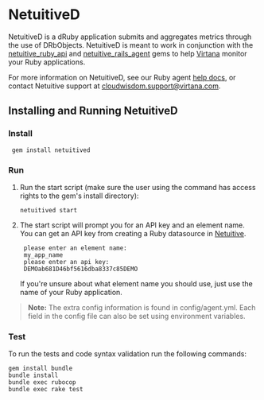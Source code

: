 NetuitiveD
===========

NetuitiveD is a dRuby application submits and aggregates metrics through the use of DRbObjects. NetuitiveD is meant to work in conjunction with the [netuitive_ruby_api](https://rubygems.org/gems/netuitive_ruby_api) and [netuitive_rails_agent](https://rubygems.org/gems/netuitive_rails_agent) gems to help [Virtana](https://www.virtana.com/products/cloudwisdom/) monitor your Ruby applications.

For more information on NetuitiveD, see our Ruby agent [help docs](https://docs.virtana.com/en/ruby-agent.html), or contact Netuitive support at [cloudwisdom.support@virtana.com](mailto:cloudwisdom.support@virtana.com).

Installing and Running NetuitiveD
---------------------------------

### Install

     gem install netuitived

### Run

1. Run the start script (make sure the user using the command has access rights to the
gem's install directory):

	   netuitived start

1. The start script will prompt you for an API key and an element name. You can get an API key from creating a Ruby datasource in [Netuitive](https://app.netuitive.com/auth/login).

        please enter an element name:
        my_app_name
        please enter an api key:
        DEMOab681D46bf5616dba8337c85DEMO

    If you're unsure about what element name you should use, just use the name of your Ruby application.

>**Note:** The extra config information is found in config/agent.yml. Each field in the config file can also be set using environment variables.

### Test

To run the tests and code syntax validation run the following commands:

```
gem install bundle
bundle install
bundle exec rubocop
bundle exec rake test
```
